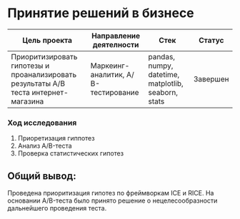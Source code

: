 # Принятие решений в бизнесе

| Цель проекта | Направление деятелности | Стек | Статус|
|--------------|-------------------------|------|-------|
|Приоритизировать гипотезы и проанализировать результаты А/В теста интернет-магазина|Маркеинг-аналитик, А/В-тестирование|pandas, numpy, datetime, matplotlib, seaborn, stats| Завершен|

### Ход исследования
1. Приоретизация гиппотез
2. Анализ A/B-теста
3. Проверка статистических гипотез

## Общий вывод:
Проведена приоритизация гипотез по фреймворкам ICE и RICE. На основании A/B-теста было принято решение о нецелесообразности дальнейшего проведения теста.
